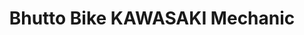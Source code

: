 ---
title: "Bhutto Bike KAWASAKI Mechanic"
url: /karachi/bhutto-bike-kawasaki-mechanic/
shop: car repair
---